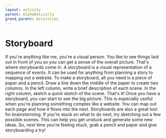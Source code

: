 ```yaml
---
layout: activity
parent: Alphabetically
grand_parent: Activities
---
```


# Storyboard

If you're anything like me, you're a visual person. You like to see things laid out in front of you so you can get a sense of the overall picture. That's where storyboards come in. A storyboard is a visual representation of a sequence of events. It can be used for anything from planning a story to mapping out a website. To make a storyboard, all you need is a piece of paper and a pencil. Draw a line down the middle of the paper to create two columns. In the left column, write a brief description of each scene. In the right column, sketch a quick sketch of the scene. That's it! Once you have a storyboard, you can start to see the big picture. This is especially useful when you're planning something complex like a website. You can map out each page and how it flows into the next. Storyboards are also a great tool for brainstorming. If you're stuck on what to do next, try sketching out a few possible scenes. This can help you get unstuck and generate some new ideas. So, next time you're feeling stuck, grab a pencil and paper and give storyboarding a try!
